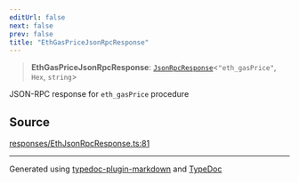 ```yaml
---
editUrl: false
next: false
prev: false
title: "EthGasPriceJsonRpcResponse"
---
```


> **EthGasPriceJsonRpcResponse**: [`JsonRpcResponse`](/reference/tevm/jsonrpc/type-aliases/jsonrpcresponse/)\<`"eth_gasPrice"`, `Hex`, `string`\>

JSON-RPC response for `eth_gasPrice` procedure

## Source

[responses/EthJsonRpcResponse.ts:81](https://github.com/evmts/tevm-monorepo/blob/main/packages/procedures-types/src/responses/EthJsonRpcResponse.ts#L81)

***
Generated using [typedoc-plugin-markdown](https://www.npmjs.com/package/typedoc-plugin-markdown) and [TypeDoc](https://typedoc.org/)
